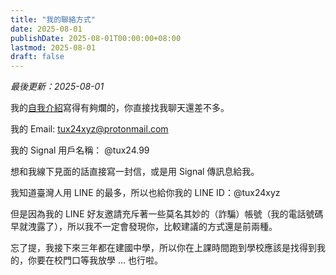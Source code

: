 ```yaml
---
title: "我的聯絡方式"
date: 2025-08-01
publishDate: 2025-08-01T00:00:00+08:00
lastmod: 2025-08-01
draft: false
---
```


_最後更新：2025-08-01_

我的[自我介紹](https://tux24.xyz/about)寫得有夠爛的，你直接找我聊天還差不多。

我的 Email: tux24xyz@protonmail.com

我的 Signal 用戶名稱： \@tux24.99

想和我線下見面的話直接寫一封信，或是用 Signal 傳訊息給我。

我知道臺灣人用 LINE 的最多，所以也給你我的 LINE ID：\@tux24xyz

但是因為我的 LINE 好友邀請充斥著一些莫名其妙的（詐騙）帳號（我的電話號碼早就洩露了），所以我不一定會發現你，比較建議的方式還是前兩種。

忘了提，我接下來三年都在建國中學，所以你在上課時間跑到學校應該是找得到我的，你要在校門口等我放學 … 也行啦。
